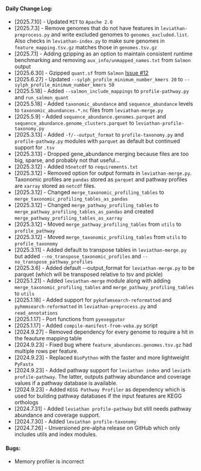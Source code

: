 #### Daily Change Log:

* [2025.7.10] - Updated `MIT` to `Apache 2.0`
* [2025.7.3] - Remove genomes that do not have features in `leviathan-preprocess.py` and write excluded genomes to `genomes_excluded.list`.  Also checks in `leviathan-index.py` to make sure genomes in `feature_mapping.tsv.gz` matches those in `genomes.tsv.gz`
* [2025.7.1] - Adding gzipping as an option to maintain consistent runtime benchmarking and removing `aux_info/unmapped_names.txt` from `Salmon` output
* [2025.6.30] - Gzipped `quant.sf` from `Salmon` [Issue #12](https://github.com/jolespin/leviathan/issues/12)
* [2025.6.27] - Updated `--sylph_profile_minimum_number_kmers 20` to `--sylph_profile_minimum_number_kmers 50`
* [2025.5.18] - Added `--salmon_include_mappings` to `profile-pathway.py` and `run_salmon_quant`
* [2025.5.18] - Added `taxonomic_abundance` and `sequence_abundance` levels to `taxonomic_abundances.*.nc` files from `leviathan-merge.py`
* [2025.5.9] - Added `sequence_abundance.genomes.parquet` and `sequence_abundance.genome_clusters.parquet` to `leviathan-profile-taxonomy.py`
* [2025.3.13] - Added `-f/--output_format` to `profile-taxonomy.py` and `profile-pathway.py` modules with `parquet` as default but continued support for `.tsv`
* [2025.3.13] - Dropped gene_abundance merging because files are too big, sparse, and probably not that useful...
* [2025.3.12] - Added `h5netcdf` to `requirements.txt`
* [2025.3.12] - Removed option for output formats in `leviathan-merge.py`.  Taxonomic profiles are `pandas` stored as `parquet` and pathway profiles are `xarray` stored as `netcdf` files.
* [2025.3.12] - Changed `merge_taxonomic_profiling_tables` to `merge_taxonomic_profiling_tables_as_pandas`
* [2025.3.12] - Changed `merge_pathway_profiling_tables` to `merge_pathway_profiling_tables_as_pandas` and created `merge_pathway_profiling_tables_as_xarray`
* [2025.3.12] - Moved `merge_pathway_profiling_tables` from `utils` to `profile_pathway`
* [2025.3.12] - Moved `merge_taxonomic_profiling_tables` from `utils` to `profile_taxonomy`
* [2025.3.11] - Added default to transpose tables in `leviathan-merge.py` but added `--no_transpose_taxonomic_profiles` and `--no_transpose_pathway_profiles`
* [2025.3.6] - Added default --output_format for `leviathan-merge.py` to be parquet (which will be transposed relative to tsv and pickle)
* [2025.1.21] - Added `leviathan-merge` module along with adding `merge_taxonomic_profiling_tables` and `merge_pathway_profiling_tables` to `utils`
* [2025.1.18] - Added support for `pykofamsearch-reformatted` and `pyhmmsearch-reformatted` in `leviathan-preprocess.py` and `read_annotations`
* [2025.1.17] - Port functions from `pyexeggutor`
* [2025.1.17] - Added `compile-manifest-from-veba.py` script
* [2024.9.27] - Removed dependency for every genome to require a hit in the feauture mapping table
* [2024.9.23] - Fixed bug where `feature_abundances.genomes.tsv.gz` had multiple rows per feature.
* [2024.9.23] - Replaced `BioPython` with the faster and more lightweight `PyFastx`
* [2024.9.23] - Added pathway support for `leviathan index` and `leviath profile-pathway`.  The latter, outputs pathway abundance and coverage values if a pathway database is available.
* [2024.9.23] - Added `KEGG Pathway Profiler` as dependency which is used for building pathway databases if the input features are KEGG orthologs
* [2024.7.31] - Added `leviathan profile-pathway` but still needs pathway abundance and coverage support.
* [2024.7.30] - Added `leviathan profile-taxonomy`
* [2024.7.26] - Unversioned pre-alpha release on GitHub which only includes utils and index modules.  


#### Bugs:
* Memory profiler is incorrect
